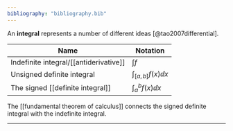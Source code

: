 ```yaml
---
bibliography: "bibliography.bib"
---
```


An **integral** represents a number of different ideas [@tao2007differential].

|Name|Notation|
|----|--------|
|Indefinite integral/[[antiderivative]]|$\int f$|
|Unsigned definite integral|$\int_{[a, b]} f(x) \dd{x}$|
|The signed [[definite integral]]|$\int_a^b f(x) \dd{x}$|

The [[fundamental theorem of calculus]] connects the signed definite integral with the indefinite integral.

----

